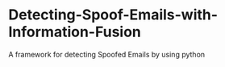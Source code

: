 # Detecting-Spoof-Emails-with-Information-Fusion
A framework for detecting Spoofed Emails by using python 
